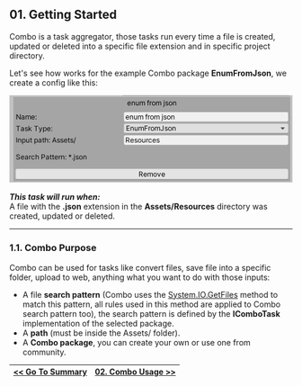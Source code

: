 ## **01. Getting Started**
Combo is a task aggregator, those tasks run every time a file is created, updated or deleted into a specific file extension and in specific project directory.  


Let's see how works for the example Combo package **EnumFromJson**, we create a config like this:  

![picture01]


_**This task will run when:**_  
A file with the **.json** extension in the **Assets/Resources** directory was created, updated or deleted.  

---

### **1.1. Combo Purpose**
Combo can be used for tasks like convert files, save file into a specific folder, upload to web, anything what you want to do with those inputs:  


- A file **search pattern** (Combo uses the [System.IO.GetFiles][get-files] method to match this pattern, all rules used in this method are applied to Combo search pattern too), the search pattern is defined by the **IComboTask** implementation of the selected package.  
- A **path** (must be inside the Assets/ folder).  
- A **Combo package**, you can create your own or use one from community.  


|[<< Go To Summary][previous]|[02. Combo Usage >>][next]|
|-|-|

[previous]: ../README.md
[next]: 02-combo-usage.md
[picture01]: ../Editor/Images/picture01.png
[get-files]: https://docs.microsoft.com/en-us/dotnet/api/system.io.directory.getfiles?view=netcore-3.1